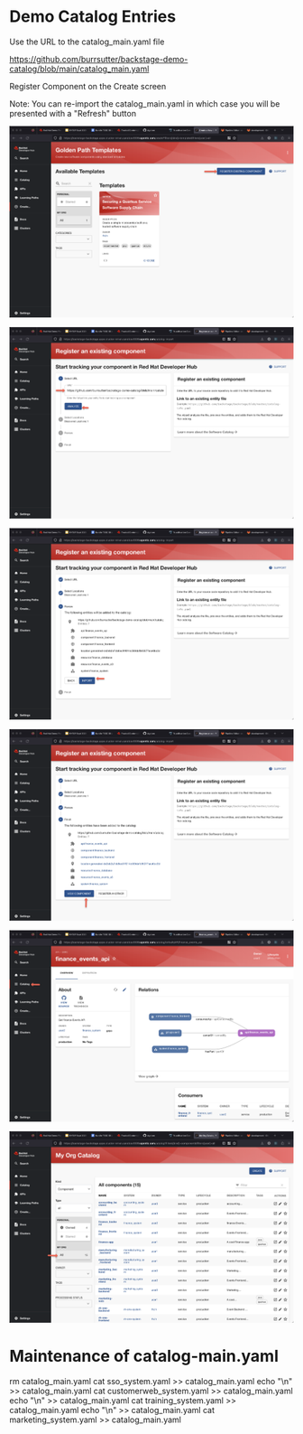 # Demo Catalog Entries

Use the URL to the catalog_main.yaml file 

https://github.com/burrsutter/backstage-demo-catalog/blob/main/catalog_main.yaml

Register Component on the Create screen

Note: You can re-import the catalog_main.yaml in which case you will be presented with a "Refresh" button

![0](/images/register-0.png)

![1](/images/register-1.png)

![2](/images/register-2.png)

![3](/images/register-3.png)

![4](/images/register-4.png)

![5](/images/register-5.png)

# Maintenance of catalog-main.yaml

rm catalog_main.yaml
cat sso_system.yaml >> catalog_main.yaml
echo "\n" >> catalog_main.yaml
cat customerweb_system.yaml >> catalog_main.yaml
echo "\n" >> catalog_main.yaml
cat training_system.yaml >> catalog_main.yaml
echo "\n" >> catalog_main.yaml
cat marketing_system.yaml >> catalog_main.yaml